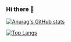 ### Hi there 👋

[![Anurag's GitHub stats](https://github-readme-stats.vercel.app/api?username=Burmy)](https://github.com/Burmy/github-readme-stats)

[![Top Langs](https://github-readme-stats.vercel.app/api/top-langs/?username=Burmy)](https://github.com/Burmy/github-readme-stats)


<!--
**Burmy/Burmy** is a ✨ _special_ ✨ repository because its `README.md` (this file) appears on your GitHub profile.

Here are some ideas to get you started:

- 🔭 I’m currently working on ...
- 🌱 I’m currently learning ...
- 👯 I’m looking to collaborate on ...
- 🤔 I’m looking for help with ...
- 💬 Ask me about ...
- 📫 How to reach me: ...
- 😄 Pronouns: ...
- ⚡ Fun fact: ...
-->
